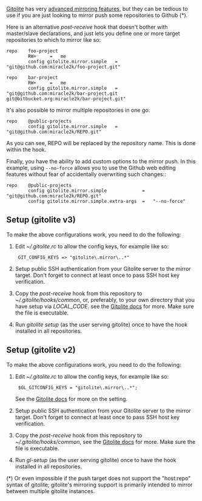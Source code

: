 [Gitolite][] has very [advanced mirroring features][Mirroring], but they can
be tedious to use if you are just looking to mirror push some repositories to
Github (*).

Here is an alternative *post-receive* hook that doesn't bother with
master/slave declarations, and just lets you define one or more target repositories
to which to mirror like so:

    repo    foo-project
            RW+     =   me
            config gitolite.mirror.simple   =   "git@github.com:miracle2k/foo-project.git"

    repo    bar-project
            RW+     =   me
            config gitolite.mirror.simple   =   "git@github.com:miracle2k/bar-project.git git@bitbucket.org:miracle2k/bar-project.git"

It's also possible to mirror multiple repositories in one go:

    repo    @public-projects
            config gitolite.mirror.simple   =   "git@github.com:miracle2k/REPO.git"

As you can see, REPO will be replaced by the repository name. This is done
within the hook.

Finally, you have the ability to add custom options to the mirror push. In this
example, using ``--no-force`` allows you to use the Github web editing features
without fear of accidentally overwriting such changes::

    repo    @public-projects
            config gitolite.mirror.simple             =   "git@github.com:miracle2k/REPO.git"
            config gitolite.mirror.simple.extra-args  =   "--no-force"


Setup (gitolite v3)
---------------

To make the above configurations work, you need to do the following:

1. Edit *~/.gitolite.rc* to allow the config keys, for example like so:

        GIT_CONFIG_KEYS => "gitolite\.mirror\..*"

2. Setup public SSH authentication from your Gitolite server to the mirror
   target. Don't forget to connect at least once to pass SSH host key
   verification.

3. Copy the *post-receive* hook from this repository to
   *~/.gitolite/hooks/common*, or, preferably, to your own directory that
  you have setup via *LOCAL_CODE*. see the [Gitolite docs](http://gitolite.com/gitolite/cust.htm) for more. Make sure the file is executable.

4. Run *gitolite setup* (as the user serving gitolite) once to have the hook
   installed in all repositories.

Setup (gitolite v2)
---------------

To make the above configurations work, you need to do the following:

1. Edit *~/.gitolite.rc* to allow the config keys, for example like so:

        $GL_GITCONFIG_KEYS = "gitolite\.mirror\..*";

    See the [Gitolite docs][Security] for more on the setting.

2. Setup public SSH authentication from your Gitolite server to the mirror
   target. Don't forget to connect at least once to pass SSH host key
   verification.

3. Copy the *post-receive* hook from this repository to
   *~/.gitolite/hooks/common*, see the [Gitolite docs][Hooks] for more.
   Make sure the file is executable.

4. Run *gl-setup* (as the user serving gitolite) once to have the hook
   installed in all repositories.


(*) Or even impossible if the push target does not support the
"host:repo" syntax of gitolite; gitolite's mirroring support is
primarily intended to mirror between multiple gitolite instances.


[Gitolite]: http://sitaramc.github.com/gitolite/
[Mirroring]: http://sitaramc.github.com/gitolite/mirrsetup.html
[Hooks]: http://sitaramc.github.com/gitolite/hooks.html#customhooks
[Security]: http://sitaramc.github.com/gitolite/rc.html#rcsecurity
